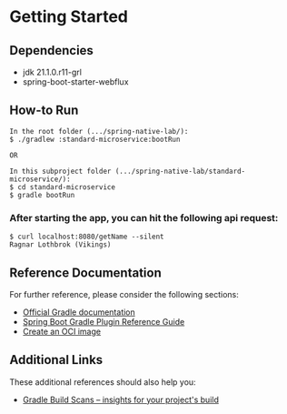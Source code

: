 # Getting Started

## Dependencies

- jdk 21.1.0.r11-grl
- spring-boot-starter-webflux

## How-to Run

````
In the root folder (.../spring-native-lab/):
$ ./gradlew :standard-microservice:bootRun

OR

In this subproject folder (.../spring-native-lab/standard-microservice/):
$ cd standard-microservice
$ gradle bootRun 
````

### **After starting the app, you can hit the following api request:**
````
$ curl localhost:8080/getName --silent
Ragnar Lothbrok (Vikings)
````

## Reference Documentation

For further reference, please consider the following sections:

* [Official Gradle documentation](https://docs.gradle.org)
* [Spring Boot Gradle Plugin Reference Guide](https://docs.spring.io/spring-boot/docs/2.5.0/gradle-plugin/reference/html/)
* [Create an OCI image](https://docs.spring.io/spring-boot/docs/2.5.0/gradle-plugin/reference/html/#build-image)

## Additional Links

These additional references should also help you:

* [Gradle Build Scans – insights for your project's build](https://scans.gradle.com#gradle)

